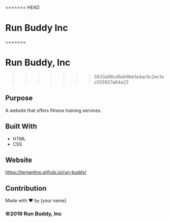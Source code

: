 <<<<<<< HEAD
# Run Buddy Inc
=======
# Run Buddy, Inc
>>>>>>> 3833a98cd5eb9bb1a4ac5c2ec1ac055827a84a23

## Purpose
A website that offers fitness training services. 

## Built With
* HTML
* CSS

## Website
https://lernantino.github.io/run-buddy/

## Contribution
Made with ❤️ by [your name]

### ©️2019 Run Buddy, Inc 

